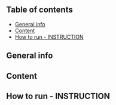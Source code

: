 ## Table of contents
* [General info](#general-info)
* [Content](#content)
* [How to run - INSTRUCTION](#how-to-run---instruction)

## General info

## Content

## How to run - INSTRUCTION
  
